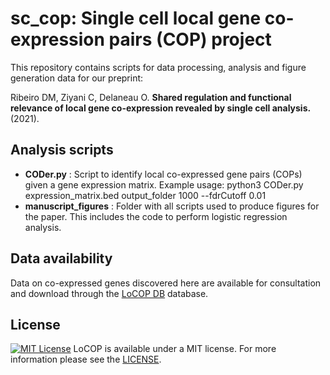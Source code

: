 # sc_cop: Single cell local gene co-expression pairs (COP) project

This repository contains scripts for data processing, analysis and figure generation data for our preprint:

Ribeiro DM, Ziyani C, Delaneau O. **Shared regulation and functional relevance of local gene co-expression revealed by single cell analysis.**(2021). 

## Analysis scripts
- **CODer.py** : Script to identify local co-expressed gene pairs (COPs) given a gene expression matrix. Example usage: python3 CODer.py expression_matrix.bed output_folder 1000 --fdrCutoff 0.01
- **manuscript_figures** : Folder with all scripts used to produce figures for the paper. This includes the code to perform logistic regression analysis.

## Data availability
Data on co-expressed genes discovered here are available for consultation and download through the [LoCOP DB](http://glcoex.unil.ch) database. 

## License
[![MIT License](https://img.shields.io/badge/license-MIT-green.svg)](LICENSE)
LoCOP is available under a MIT license. For more information please see the [LICENSE](LICENSE).
